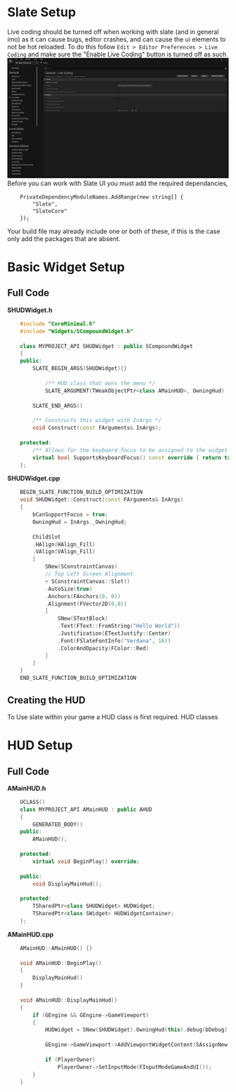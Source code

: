 # Slate Setup
Live coding should be turned off when working with slate (and in general imo) as it can cause bugs, editor crashes, and can cause the ui elements to not be hot reloaded.  To do this follow `Edit > Editor Preferences > Live Coding` and make sure the "Enable Live Coding" button is turned off as such
![Live Coding Turn off](../Imgs/LiveCodingTurnOff.png)
Before you can work with Slate UI you must add the required dependancies,
```CSharp
	PrivateDependencyModuleNames.AddRange(new string[] {  
		"Slate",  
		"SlateCore"  
	});
```

Your build file may already include one or both of these, if this is the case only add the packages that are absent.

# Basic Widget Setup
## Full Code
**SHUDWidget.h**
```CPP
	#include "CoreMinimal.h"  
	#include "Widgets/SCompoundWidget.h"
	
	class MYPROJECT_API SHUDWidget : public SCompoundWidget  
	{  
	public:  
		SLATE_BEGIN_ARGS(SHUDWidget){}  
		  
			/** HUD class that owns the menu */  
			SLATE_ARGUMENT(TWeakObjectPtr<class AMainHUD>, OwningHud)  
			
		SLATE_END_ARGS()  
	  
		/** Constructs this widget with InArgs */  
		void Construct(const FArguments& InArgs);  
		
	protected:	   
		/** Allows for the keyboard focus to be assigned to the widget */  
		virtual bool SupportsKeyboardFocus() const override { return true; };
	};
```

**SHUDWidget.cpp**
```CPP
	BEGIN_SLATE_FUNCTION_BUILD_OPTIMIZATION  
	void SHUDWidget::Construct(const FArguments& InArgs)  
	{
		bCanSupportFocus = true;
		OwningHud = InArgs._OwningHud;

		ChildSlot  
		.HAlign(HAlign_Fill)  
		.VAlign(VAlign_Fill)  
		[
			SNew(SConstraintCanvas)  
			// Top Left Screen Alignment    
			+ SConstraintCanvas::Slot()  
			.AutoSize(true)  
			.Anchors(FAnchors(0, 0))  
			.Alignment(FVector2D(0,0))  
			[
				SNew(STextBlock)  
				.Text(FText::FromString("Hello World"))  
				.Justification(ETextJustify::Center)
				.Font(FSlateFontInfo("Verdana", 16))  
				.ColorAndOpacity(FColor::Red)
			]
		]
	}
	END_SLATE_FUNCTION_BUILD_OPTIMIZATION
```

## Creating the HUD
To Use slate within your game a HUD class is first required. HUD classes 
 
# HUD Setup
## Full Code
**AMainHUD.h**
```CPP	  
	UCLASS()  
	class MYPROJECT_API AMainHUD : public AHUD  
	{  
		GENERATED_BODY()  
	public:	  
		AMainHUD();
		
	protected:  
		virtual void BeginPlay() override;

	public:
		void DisplayMainHud();

	protected:  
		TSharedPtr<class SHUDWidget> HUDWidget;  
		TSharedPtr<class SWidget> HUDWidgetContainer;
	};
```

**AMainHUD.cpp**
```CPP
	AMainHUD::AMainHUD() {}

	void AMainHUD::BeginPlay()  
	{  
		DisplayMainHud() 
	}

	void AMainHUD::DisplayMainHud() 
	{
		if (GEngine && GEngine->GameViewport)  
		{
			HUDWidget = SNew(SHUDWidget).OwningHud(this).debug(bDebug);  
			  
			GEngine->GameViewport->AddViewportWidgetContent(SAssignNew(HUDWidgetContainer, SWeakWidget).PossiblyNullContent(HUDWidget.ToSharedRef()));  
			  
			if (PlayerOwner)  
				PlayerOwner->SetInputMode(FInputModeGameAndUI());
		}
	}
```
